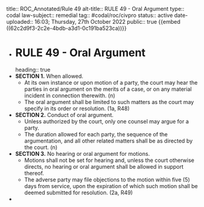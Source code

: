 title:: ROC_Annotated/Rule 49
alt-title:: RULE 49 - Oral Argument
type:: codal
law-subject:: remedial
tag:: #codal/roc/civpro
status:: active
date-uploaded:: 16:03; Thursday, 27th October 2022
public:: true
{{embed ((62c2d9f3-2c2e-4bdb-a3d1-0c191ba523ca))}}

- # RULE 49 - Oral Argument
  heading:: true
- **SECTION 1.** When allowed.
	- At its own instance or upon motion of a party, the court may hear the parties in oral argument on the merits of a case, or on any material incident in connection therewith. (n)
	- The oral argument shall be limited to such matters as the court may specify in its order or resolution. (1a, R48)
- **SECTION 2.** Conduct of oral argument.
	- Unless authorized by the court, only one counsel may argue for a party.
	- The duration allowed for each party, the sequence of the argumentation, and all other related matters shall be as directed by the court. (n)
- **SECTION 3.** No hearing or oral argument for motions.
	- Motions shall not be set for hearing and, unless the court otherwise directs, no hearing or oral argument shall be allowed in support thereof.
	- The adverse party may file objections to the motion within five (5) days from service, upon the expiration of which such motion shall be deemed submitted for resolution. (2a, R49)
-